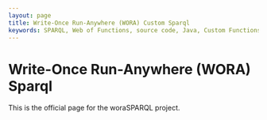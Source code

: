 ```yaml
---
layout: page
title: Write-Once Run-Anywhere (WORA) Custom Sparql
keywords: SPARQL, Web of Functions, source code, Java, Custom Functions
---
```

Write-Once Run-Anywhere (WORA) Sparql
================
This is the official page for the woraSPARQL project. 

